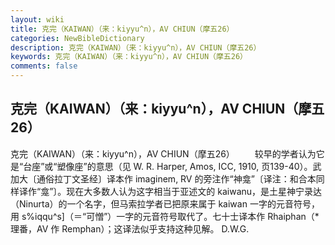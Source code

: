 ```yaml
---
layout: wiki
title: 克完（KAIWAN）（来：kiyyu^n），AV CHIUN（摩五26）
categories: NewBibleDictionary
description: 克完（KAIWAN）（来：kiyyu^n），AV CHIUN（摩五26）
keywords: 克完（KAIWAN）（来：kiyyu^n），AV CHIUN（摩五26）
comments: false
---
```


## 克完（KAIWAN）（来：kiyyu^n），AV CHIUN（摩五26）



克完（KAIWAN）（来：kiyyu^n），AV CHIUN（摩五26）
　　较早的学者认为它是“台座”或“塑像座”的意思（见 W. R. Harper, Amos, ICC, 1910, 页139-40）。武加大〔通俗拉丁文圣经〕译本作 imaginem, RV 的旁注作“神龛”〔译注：和合本同样译作“龛”〕。现在大多数人认为这字相当于亚述文的 kaiwanu，是土星神宁录达（Ninurta）的一个名字，但马索拉学者已把原来属于 kaiwan 一字的元音符号，用 s%iqqu^s]（＝“可憎”）一字的元音符号取代了。七十士译本作 Rhaiphan（*理番，AV 作 Remphan）；这译法似乎支持这种见解。
D.W.G.




